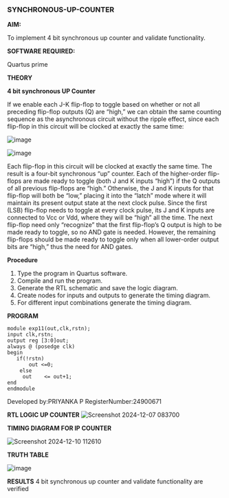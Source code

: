 ### SYNCHRONOUS-UP-COUNTER

**AIM:**

To implement 4 bit synchronous up counter and validate functionality.

**SOFTWARE REQUIRED:**

Quartus prime

**THEORY**

**4 bit synchronous UP Counter**

If we enable each J-K flip-flop to toggle based on whether or not all preceding flip-flop outputs (Q) are “high,” we can obtain the same counting sequence as the asynchronous circuit without the ripple effect, since each flip-flop in this circuit will be clocked at exactly the same time:

![image](https://github.com/naavaneetha/SYNCHRONOUS-UP-COUNTER/assets/154305477/d5db3fa0-e413-404c-b80e-b2f39d82e7e8)


![image](https://github.com/naavaneetha/SYNCHRONOUS-UP-COUNTER/assets/154305477/52cb61eb-d04b-442d-810c-31185a68410b)

Each flip-flop in this circuit will be clocked at exactly the same time.
The result is a four-bit synchronous “up” counter. Each of the higher-order flip-flops are made ready to toggle (both J and K inputs “high”) if the Q outputs of all previous flip-flops are “high.”
Otherwise, the J and K inputs for that flip-flop will both be “low,” placing it into the “latch” mode where it will maintain its present output state at the next clock pulse.
Since the first (LSB) flip-flop needs to toggle at every clock pulse, its J and K inputs are connected to Vcc or Vdd, where they will be “high” all the time.
The next flip-flop need only “recognize” that the first flip-flop’s Q output is high to be made ready to toggle, so no AND gate is needed.
However, the remaining flip-flops should be made ready to toggle only when all lower-order output bits are “high,” thus the need for AND gates.

**Procedure**

1. Type the program in Quartus software.
2. Compile and run the program.
3. Generate the RTL schematic and save the logic diagram.
4. Create nodes for inputs and outputs to generate the timing diagram.
5. For different input combinations generate the timing diagram.


**PROGRAM**
```
module exp11(out,clk,rstn);
input clk,rstn;
output reg [3:0]out;
always @ (posedge clk)
begin  
   if(!rstn)
	   out <=0;
	else
     out	<= out+1;
end
endmodule
```
Developed by:PRIYANKA P RegisterNumber:24900671


**RTL LOGIC UP COUNTER**
![Screenshot 2024-12-07 083700](https://github.com/user-attachments/assets/6944bfd0-c199-4e92-a684-5dd07f504f33)

**TIMING DIAGRAM FOR IP COUNTER**

![Screenshot 2024-12-10 112610](https://github.com/user-attachments/assets/c87a16bf-a765-40b1-9f1a-67f17650601a)


**TRUTH TABLE**

![image](https://github.com/user-attachments/assets/e7856947-400e-40c8-9bc5-7fd87087e51c)

**RESULTS**
4 bit synchronous up counter and validate functionality are verified
